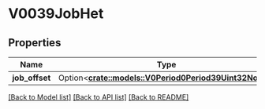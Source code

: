 # V0039JobHet

## Properties

Name | Type | Description | Notes
------------ | ------------- | ------------- | -------------
**job_offset** | Option<[**crate::models::V0Period0Period39Uint32NoVal**](v0.0.39_uint32_no_val.md)> |  | [optional]

[[Back to Model list]](../README.md#documentation-for-models) [[Back to API list]](../README.md#documentation-for-api-endpoints) [[Back to README]](../README.md)


